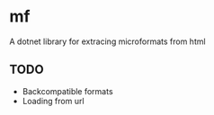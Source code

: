# mf

A dotnet library for extracing microformats from html

## TODO

* Backcompatible formats
* Loading from url

